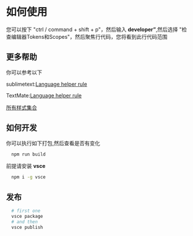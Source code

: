 # 如何使用

您可以按下 "ctrl / command + shift + p"，然后输入 **developer”**,然后选择 "检查编辑器Tokens和Scopes"，然后聚焦行代码，您将看到此行代码范围

## 更多帮助

你可以参考以下

sublimetext:[Language helper rule](https://www.sublimetext.com/docs/3/scope_naming.html#comment)

TextMate:[Language helper rule](https://macromates.com/manual/en/language_grammars#rule_keys)

[所有样式集合](https://code.visualstudio.com/api/references/theme-color)

## 如何开发

你可以执行如下打包,然后查看是否有变化

```bash
  npm run build
```

前提请安装 **vsce**


```bash
  npm i -g vsce
```

## 发布

```bash
  # first one
  vsce package
  # and then
  vsce publish
```
